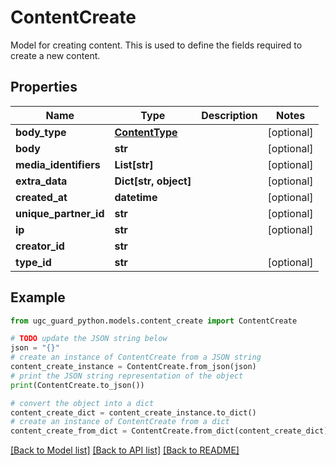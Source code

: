 # ContentCreate

Model for creating content. This is used to define the fields required to create a new content.

## Properties

Name | Type | Description | Notes
------------ | ------------- | ------------- | -------------
**body_type** | [**ContentType**](ContentType.md) |  | [optional] 
**body** | **str** |  | [optional] 
**media_identifiers** | **List[str]** |  | [optional] 
**extra_data** | **Dict[str, object]** |  | [optional] 
**created_at** | **datetime** |  | [optional] 
**unique_partner_id** | **str** |  | [optional] 
**ip** | **str** |  | [optional] 
**creator_id** | **str** |  | 
**type_id** | **str** |  | [optional] 

## Example

```python
from ugc_guard_python.models.content_create import ContentCreate

# TODO update the JSON string below
json = "{}"
# create an instance of ContentCreate from a JSON string
content_create_instance = ContentCreate.from_json(json)
# print the JSON string representation of the object
print(ContentCreate.to_json())

# convert the object into a dict
content_create_dict = content_create_instance.to_dict()
# create an instance of ContentCreate from a dict
content_create_from_dict = ContentCreate.from_dict(content_create_dict)
```
[[Back to Model list]](../README.md#documentation-for-models) [[Back to API list]](../README.md#documentation-for-api-endpoints) [[Back to README]](../README.md)


